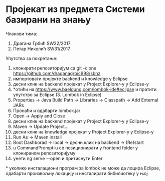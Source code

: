 # Пројекат из предмета Системи базирани на знању

Чланови тима:
1. Драгана Грбић SW22/2017
2. Петар Николић SW31/2017

Упутство за покретање:

1. клонирати репозиторијум са git -clone https://github.com/draganagrbic998/sbnz
2. импортовати пројекте backend и knowledge у Eclipse
3. десни клик на backend пројекат у Project Explorer-у у Eclipse-у
4. \*отићи на https://www.baeldung.com/lombok-ide#eclipse и пратити упутство за Eclipse (3. Lombok in Eclipse)
5. Properties -> Java Build Path -> Libraries -> Classpath -> Add External JARs
6. Пронаћи и одабарти lombok.jar
7. Open -> Apply and Close
8. десни клик на backend пројекат у Project Explorer-у у Eclipse-у
9. Maven -> Update Project...
10. десни клик на knowledge пројекат у Project Explorer-у у Eclipse-у
11. Run As -> Maven install
12. Boot Dashborad -> local -> десни клик на backend -> (Re)start
13. u CommandPrompt-u се позиционирати у frontend folder у клонираном репозиторијуму
14. унети ng serve --open и притиснути Enter

\* уколико инсталациони програм за lombok не може да лоцира Eclipse, одабарти произвољну локацију и инсталирати бибилиотеку у њој
